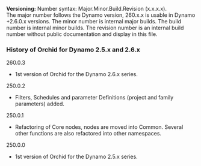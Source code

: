 ﻿**Versioning:** Number syntax: Major.Minor.Build.Revision (x.x.x.x).  
The major number follows the Dynamo version, 260.x.x is usable in Dynamo +2.6.0.x versions. The minor number is internal major builds. The build number is internal minor builds. The revision number is an internal build number without public documentation and display in this file.  


### History of Orchid for Dynamo 2.5.x and 2.6.x ###  
  
260.0.3  
- 1st version of Orchid for the Dynamo 2.6.x series.  
  
250.0.2  
- Filters, Schedules and parameter Definitions (project and family parameters) added.  
  
250.0.1  
- Refactoring of Core nodes, nodes are moved into Common. Several other functions are also refactored into other namespaces.  
  
250.0.0  	
- 1st version of Orchid for the Dynamo 2.5.x series.  
